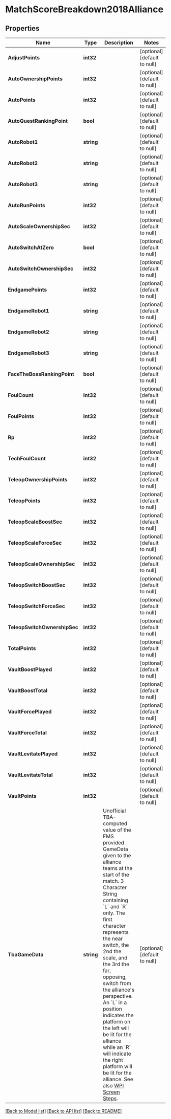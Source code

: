 # MatchScoreBreakdown2018Alliance

## Properties
Name | Type | Description | Notes
------------ | ------------- | ------------- | -------------
**AdjustPoints** | **int32** |  | [optional] [default to null]
**AutoOwnershipPoints** | **int32** |  | [optional] [default to null]
**AutoPoints** | **int32** |  | [optional] [default to null]
**AutoQuestRankingPoint** | **bool** |  | [optional] [default to null]
**AutoRobot1** | **string** |  | [optional] [default to null]
**AutoRobot2** | **string** |  | [optional] [default to null]
**AutoRobot3** | **string** |  | [optional] [default to null]
**AutoRunPoints** | **int32** |  | [optional] [default to null]
**AutoScaleOwnershipSec** | **int32** |  | [optional] [default to null]
**AutoSwitchAtZero** | **bool** |  | [optional] [default to null]
**AutoSwitchOwnershipSec** | **int32** |  | [optional] [default to null]
**EndgamePoints** | **int32** |  | [optional] [default to null]
**EndgameRobot1** | **string** |  | [optional] [default to null]
**EndgameRobot2** | **string** |  | [optional] [default to null]
**EndgameRobot3** | **string** |  | [optional] [default to null]
**FaceTheBossRankingPoint** | **bool** |  | [optional] [default to null]
**FoulCount** | **int32** |  | [optional] [default to null]
**FoulPoints** | **int32** |  | [optional] [default to null]
**Rp** | **int32** |  | [optional] [default to null]
**TechFoulCount** | **int32** |  | [optional] [default to null]
**TeleopOwnershipPoints** | **int32** |  | [optional] [default to null]
**TeleopPoints** | **int32** |  | [optional] [default to null]
**TeleopScaleBoostSec** | **int32** |  | [optional] [default to null]
**TeleopScaleForceSec** | **int32** |  | [optional] [default to null]
**TeleopScaleOwnershipSec** | **int32** |  | [optional] [default to null]
**TeleopSwitchBoostSec** | **int32** |  | [optional] [default to null]
**TeleopSwitchForceSec** | **int32** |  | [optional] [default to null]
**TeleopSwitchOwnershipSec** | **int32** |  | [optional] [default to null]
**TotalPoints** | **int32** |  | [optional] [default to null]
**VaultBoostPlayed** | **int32** |  | [optional] [default to null]
**VaultBoostTotal** | **int32** |  | [optional] [default to null]
**VaultForcePlayed** | **int32** |  | [optional] [default to null]
**VaultForceTotal** | **int32** |  | [optional] [default to null]
**VaultLevitatePlayed** | **int32** |  | [optional] [default to null]
**VaultLevitateTotal** | **int32** |  | [optional] [default to null]
**VaultPoints** | **int32** |  | [optional] [default to null]
**TbaGameData** | **string** | Unofficial TBA-computed value of the FMS provided GameData given to the alliance teams at the start of the match. 3 Character String containing &#x60;L&#x60; and &#x60;R&#x60; only. The first character represents the near switch, the 2nd the scale, and the 3rd the far, opposing, switch from the alliance&#x27;s perspective. An &#x60;L&#x60; in a position indicates the platform on the left will be lit for the alliance while an &#x60;R&#x60; will indicate the right platform will be lit for the alliance. See also [WPI Screen Steps](https://wpilib.screenstepslive.com/s/currentCS/m/getting_started/l/826278-2018-game-data-details). | [optional] [default to null]

[[Back to Model list]](../README.md#documentation-for-models) [[Back to API list]](../README.md#documentation-for-api-endpoints) [[Back to README]](../README.md)

